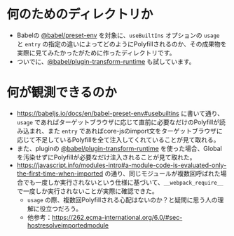 # 何のためのディレクトリか

* Babelの [@babel/preset-env](https://babeljs.io/docs/en/babel-preset-env) を対象に、`useBuiltIns` オプションの `usage` と `entry` の指定の違いによってどのようにPolyfillされるのか、その成果物を実際に見てみたかったがために作ったディレクトリです。
* ついでに、[@babel/plugin-transform-runtime](https://babeljs.io/docs/en/babel-plugin-transform-runtime) も試しています。

# 何が観測できるのか

* https://babeljs.io/docs/en/babel-preset-env#usebuiltins に書いて通り、`usage` であればターゲットブラウザに応じて直前に必要なだけのPolyfillが読み込まれ、また `entry` であればcore-jsのimport文をターゲットブラウザに応じて不足しているPolyfillを全て注入してくれていることが見て取れる。
* また、pluginの [@babel/plugin-transform-runtime](https://babeljs.io/docs/en/babel-plugin-transform-runtime) を使った場合、Globalを汚染せずにPolyfillが必要なだけ注入されることが見て取れた。
* https://javascript.info/modules-intro#a-module-code-is-evaluated-only-the-first-time-when-imported の通り、同じモジュールが複数回呼ばれた場合でも一度しか実行されないという仕様に基づいて、`__webpack_require__` で一度しか実行されないことが実際に確認できた。
  * `usage` の際、複数回Polyfillされる心配はないのか？と疑問に思う人の理解に役立つだろう。
  * 他参考：https://262.ecma-international.org/6.0/#sec-hostresolveimportedmodule
